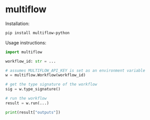 # multiflow

Installation:

```bash
pip install multiflow-python
```

Usage instructions:

```python
import multiflow

workflow_id: str = ...

# assumes MULTIFLOW_API_KEY is set as an environment variable
w = multiflow.Workflow(workflow_id)

# get the type signature of the workflow
sig = w.type_signature()

# run the workflow
result = w.run(...)

print(result["outputs"])
```
